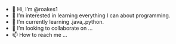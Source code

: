 - 👋 Hi, I’m @roakes1
- 👀 I’m interested in learning everything I can about programming.
- 🌱 I’m currently learning .java,.python.
- 💞️ I’m looking to collaborate on ...
- 📫 How to reach me ...

<!---
roakes1/roakes1 is a ✨ special ✨ repository because its `README.md` (this file) appears on your GitHub profile.
You can click the Preview link to take a look at your changes.
--->
